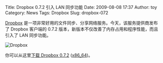 Title: Dropbox 0.7.2 引入 LAN 同步功能
Date: 2009-08-08 17:37
Author: toy
Category: News
Tags: Dropbox
Slug: dropbox-072

[Dropbox](http://linuxtoy.org/archives/dropbox.html)
是一项非常好用的文件同步、分享网络服务。今天，该服务提供商发布了 Dropbox
客户端的 0.7.2 版本，新版本不仅改善了内存占用和程序性能，而且引入了 LAN
同步功能。

![Dropbox](http://i.linuxtoy.org/images/2009/08/dropbox.png)

你可以从这里[下载 Dropbox
0.7.2](http://dl-web.getdropbox.com/u/17/dropbox-lnx.x86-0.7.2.tar.gz)
([x86\_64](http://dl-web.getdropbox.com/u/17/dropbox-lnx.x86\_64-0.7.2.tar.gz))。
